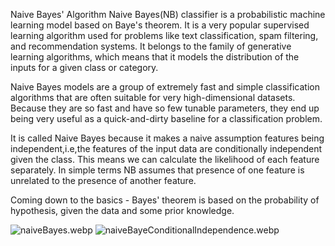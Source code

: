 Naive Bayes' Algorithm
Naive Bayes(NB) classifier is a probabilistic machine learning model based on Baye's theorem. It is a very popular supervised learning algorithm used for problems like text classification, spam filtering, and recommendation systems. It belongs to the family of generative learning algorithms, which means that it models the distribution of the inputs for a given class or category.

Naive Bayes models are a group of extremely fast and simple classification algorithms that are often suitable for very high-dimensional datasets. Because they are so fast and have so few tunable parameters, they end up being very useful as a quick-and-dirty baseline for a classification problem.

It is called Naive Bayes because it makes a naive assumption features being independent,i.e,the features of the input data are conditionally independent given the class. This means we can calculate the likelihood of each feature separately. In simple terms NB assumes that presence of one feature is unrelated to the presence of another feature.

Coming down to the basics - Bayes' theorem is based on the probability of hypothesis, given the data and some prior knowledge.

![naiveBayes.webp](attachment:naiveBayes.webp)
![naiveBayeConditionalIndependence.webp](attachment:naiveBayeConditionalIndependence.webp)

